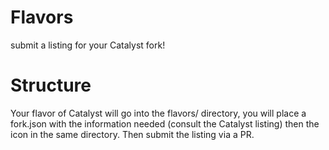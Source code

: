 # Flavors
submit a listing for your Catalyst fork!
# Structure
Your flavor of Catalyst will go into the flavors/ directory, you will place a fork.json with the information needed (consult the Catalyst listing) then the icon in the same directory. Then submit the listing via a PR.
